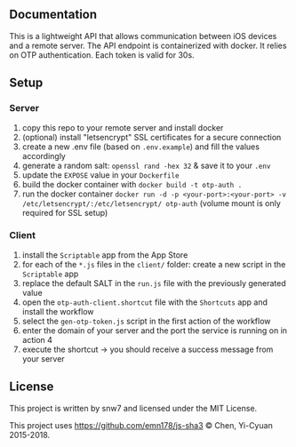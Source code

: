 ## Documentation
This is a lightweight API that allows communication between iOS devices and a remote server. The API endpoint is containerized with docker. It relies on OTP authentication. Each token is valid for 30s.

## Setup
### Server
1. copy this repo to your remote server and install docker
2. (optional) install "letsencrypt" SSL certificates for a secure connection
3. create a new .env file (based on `.env.example`) and fill the values accordingly
4. generate a random salt: `openssl rand -hex 32` & save it to your `.env`
5. update the `EXPOSE` value in your `Dockerfile`
6. build the docker container with `docker build -t otp-auth .`
7. run the docker container `docker run -d -p <your-port>:<your-port> -v /etc/letsencrypt/:/etc/letsencrypt/ otp-auth` (volume mount is only required for SSL setup)

### Client
1. install the `Scriptable` app from the App Store
2. for each of the `*.js` files in the `client/` folder: create a new script in the `Scriptable` app
3. replace the default SALT in the `run.js` file with the previously generated value 
4. open the `otp-auth-client.shortcut` file with the `Shortcuts` app and install the workflow
5. select the `gen-otp-token.js` script in the first action of the workflow
6. enter the domain of your server and the port the service is running on in action 4
7. execute the shortcut -> you should receive a success message from your server

## License
This project is written by snw7 and licensed under the MIT License.

This project uses https://github.com/emn178/js-sha3 &copy; Chen, Yi-Cyuan 2015-2018.
